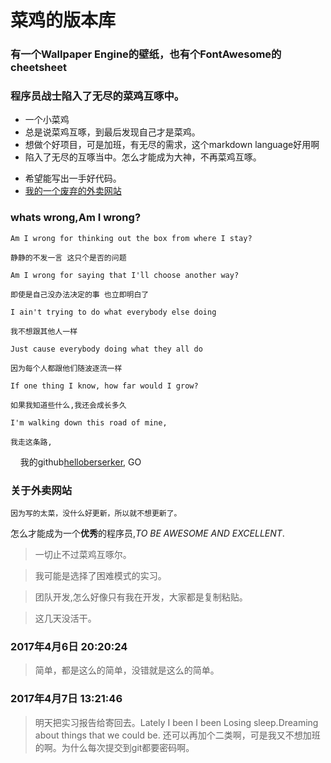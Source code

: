 # 菜鸡的版本库
### 有一个Wallpaper Engine的壁纸，也有个FontAwesome的cheetsheet
### 程序员战士陷入了无尽的菜鸡互啄中。
+ 一个小菜鸡
+ 总是说菜鸡互啄，到最后发现自己才是菜鸡。
+ 想做个好项目，可是加班，有无尽的需求，这个markdown language好用啊
+ 陷入了无尽的互啄当中。怎么才能成为大神，不再菜鸡互啄。
* 希望能写出一手好代码。
* [我的一个废弃的外卖网站](http://computewarrior.cn/main)

### whats wrong,Am I wrong?


    Am I wrong for thinking out the box from where I stay?
    
    静静的不发一言 这只个是否的问题
    
    Am I wrong for saying that I'll choose another way?
    
    即使是自己没办法决定的事 也立即明白了
    
    I ain't trying to do what everybody else doing
    
    我不想跟其他人一样
    
    Just cause everybody doing what they all do
    
    因为每个人都跟他们随波逐流一样
    
    If one thing I know, how far would I grow?
    
    如果我知道些什么,我还会成长多久
    
    I'm walking down this road of mine,
    
    我走这条路,
    
我的github[helloberserker](https://github.com/helloberserker), GO
    
### 关于外卖网站

    因为写的太菜，没什么好更新，所以就不想更新了。
    
    
怎么才能成为一个**优秀**的程序员,*TO BE AWESOME AND EXCELLENT*.
> 一切止不过菜鸡互啄尔。

> 我可能是选择了困难模式的实习。

> 团队开发,怎么好像只有我在开发，大家都是复制粘贴。

> 这几天没活干。

### 2017年4月6日 20:20:24
> 简单，都是这么的简单，没错就是这么的简单。

### 2017年4月7日 13:21:46
> 明天把实习报告给寄回去。Lately I been I been Losing sleep.Dreaming about things that we could be.
还可以再加个二类啊，可是我又不想加班的啊。为什么每次提交到git都要密码啊。